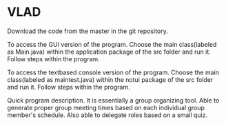 # VLAD
Download the code from the master in the git repository.

To access the GUI version of the program.
Choose the main class(labeled as Main.java) within the application package of the src folder and run it.
Follow steps within the program. 

To access the textbased console version of the program.
Choose the main class(labeled as maintest.java) within the notui package of the src folder and run it.
Follow steps within the program.



Quick program description.
It is essentially a group organizing tool. 
Able to generate proper group meeting times based on each individual group member's schedule.
Also able to delegate roles based on a small quiz.
